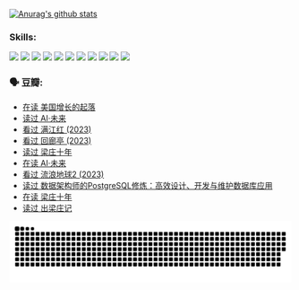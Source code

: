 
[![Anurag's github stats](https://github-readme-stats.vercel.app/api?username=w940853815)](https://github.com/anuraghazra/github-readme-stats)

### Skills:

<code><img height="32" src="https://cdn.jsdelivr.net/npm/simple-icons@v5/icons/python.svg"></code>
<code><img height="32" src="https://cdn.jsdelivr.net/npm/simple-icons@v5/icons/javascript.svg"></code>
<code><img height="32" src="https://cdn.jsdelivr.net/npm/simple-icons@v5/icons/django.svg"></code>
<code><img height="32" src="https://cdn.jsdelivr.net/npm/simple-icons@v5/icons/flask.svg"></code>
<code><img height="32" src="https://cdn.jsdelivr.net/npm/simple-icons@v5/icons/vuetify.svg"></code>
<code><img height="32" src="https://cdn.jsdelivr.net/npm/simple-icons@v5/icons/git.svg"></code>
<code><img height="32" src="https://cdn.jsdelivr.net/npm/simple-icons@v5/icons/docker.svg"></code>
<code><img height="32" src="https://cdn.jsdelivr.net/npm/simple-icons@v5/icons/postgresql.svg"></code>
<code><img height="32" src="https://cdn.jsdelivr.net/npm/simple-icons@v5/icons/elasticsearch.svg"></code>
<code><img height="32" src="https://cdn.jsdelivr.net/npm/simple-icons@v5/icons/macos.svg"></code>
<code><img height="32" src="https://cdn.jsdelivr.net/npm/simple-icons@v5/icons/linux.svg"></code>

### 🗣 豆瓣:

<!-- DOUBAN-ACTIVITIES:START -->
- [在读 美国增长的起落](https://www.douban.com/people/136069238/status/4220055912/?_i=83058407)
- [读过 AI·未来](https://www.douban.com/people/136069238/status/4220054171/?_i=83058407)
- [看过 满江红‎ (2023)](https://www.douban.com/people/136069238/status/4219146433/?_i=83058407)
- [看过 回廊亭‎ (2023)](https://www.douban.com/people/136069238/status/4215992758/?_i=83058407)
- [读过 梁庄十年](https://www.douban.com/people/136069238/status/4206664969/?_i=83058407)
- [在读 AI·未来](https://www.douban.com/people/136069238/status/4206653520/?_i=83058407)
- [看过 流浪地球2‎ (2023)](https://www.douban.com/people/136069238/status/4199558549/?_i=83058407)
- [读过 数据架构师的PostgreSQL修炼：高效设计、开发与维护数据库应用](https://www.douban.com/people/136069238/status/4199451104/?_i=83058407)
- [在读 梁庄十年](https://www.douban.com/people/136069238/status/4198822794/?_i=83058407)
- [读过 出梁庄记](https://www.douban.com/people/136069238/status/4198821001/?_i=83058407)
<!-- DOUBAN-ACTIVITIES:END -->


![Snake animation](https://raw.githubusercontent.com/w940853815/w940853815/output/github-contribution-grid-snake.svg)

<!--
**w940853815/w940853815** is a ✨ _special_ ✨ repository because its `README.md` (this file) appears on your GitHub profile.

Here are some ideas to get you started:

- 🔭 I’m currently working on ...
- 🌱 I’m currently learning ...
- 👯 I’m looking to collaborate on ...
- 🤔 I’m looking for help with ...
- 💬 Ask me about ...
- 📫 How to reach me: ...
- 😄 Pronouns: ...
- ⚡ Fun fact: ...
-->
